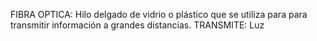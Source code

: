FIBRA OPTICA: Hilo delgado de vidrio o plástico que se utiliza para para transmitir información a grandes distancias.
TRANSMITE: Luz
